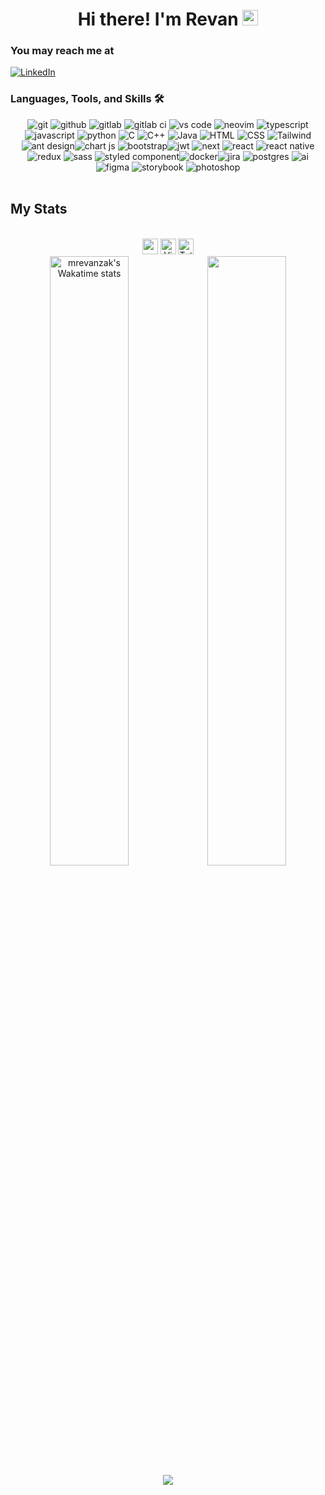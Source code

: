 <div align="center">
  <h1>Hi there! I'm Revan <img src="https://media.giphy.com/media/hvRJCLFzcasrR4ia7z/giphy.gif" width="25px"></h1>
</div>

### You may reach me at
[![LinkedIn](https://img.shields.io/badge/-LinkedIn-0077B5?style=for-the-badge&logo=linkedin)](https://www.linkedin.com/in/rev1006/)

### Languages, Tools, and Skills 🛠 ###
  <div align="center">
    <img src="https://img.shields.io/badge/Git-F05032?style=for-the-badge&logo=git&logoColor=white" alt="git" />
    <img src="https://img.shields.io/badge/GitHub-100000?style=for-the-badge&logo=github&logoColor=white" alt="github" />
  <img src="https://img.shields.io/badge/gitlab-%23181717.svg?style=for-the-badge&logo=gitlab&logoColor=white" alt="gitlab" />
  <img src="https://img.shields.io/badge/gitlab%20ci-%23181717.svg?style=for-the-badge&logo=gitlab&logoColor=white" alt="gitlab ci" />
      <img src="https://img.shields.io/badge/vs%20code-007ACC?style=for-the-badge&logo=visual%20studio%20code&logoColor=white" alt="vs code" />
  <img src="https://img.shields.io/badge/NeoVim-%2357A143.svg?&style=for-the-badge&logo=neovim&logoColor=white" alt="neovim" />
    <img src="https://img.shields.io/badge/typescript-%23007ACC.svg?style=for-the-badge&logo=typescript&logoColor=white" alt="typescript" />
    <img src="https://img.shields.io/badge/JavaScript-F7DF1E?style=for-the-badge&logo=javascript&logoColor=black" alt="javascript" />
      <img src="https://img.shields.io/badge/python-3776AB?style=for-the-badge&logo=python&logoColor=white" alt="python" />
    <img src="https://img.shields.io/badge/c-%2300599C.svg?style=for-the-badge&logo=c&logoColor=white" alt="C" />
    <img src="https://img.shields.io/badge/c++-%2300599C.svg?style=for-the-badge&logo=c%2B%2B&logoColor=white" alt="C++" />
    <img src="https://img.shields.io/badge/Java-ED8B00?style=for-the-badge&logo=java&logoColor=white" alt="Java"/>
    <img src="https://img.shields.io/badge/HTML5-E34F26?style=for-the-badge&logo=html5&logoColor=white" alt="HTML" />
    <img src="https://img.shields.io/badge/CSS-239120?&style=for-the-badge&logo=css3&logoColor=white" alt ="CSS" />
      <img src="https://img.shields.io/badge/tailwindcss-%2338B2AC.svg?style=for-the-badge&logo=tailwind-css&logoColor=white" alt="Tailwind" />
<img src="https://img.shields.io/badge/-AntDesign-%230170FE?style=for-the-badge&logo=ant-design&logoColor=white" alt="ant design" /><img src="https://img.shields.io/badge/chart.js-F5788D.svg?style=for-the-badge&logo=chart.js&logoColor=white" alt="chart js" />
  <img src="https://img.shields.io/badge/bootstrap-%23563D7C.svg?style=for-the-badge&logo=bootstrap&logoColor=white" alt="bootstrap" /><img src="https://img.shields.io/badge/JWT-black?style=for-the-badge&logo=JSON%20web%20tokens" alt="jwt" />
  <img src="https://img.shields.io/badge/Next-black?style=for-the-badge&logo=next.js&logoColor=white" alt="next" />
      <img src="https://img.shields.io/badge/React-61DAFB?style=for-the-badge&logo=react&logoColor=black" alt="react" /> 
  <img src="https://img.shields.io/badge/react_native-%2320232a.svg?style=for-the-badge&logo=react&logoColor=%2361DAFB" alt="react native" />
  <img src="https://img.shields.io/badge/redux-%23593d88.svg?style=for-the-badge&logo=redux&logoColor=white" alt="redux" />
  <img src="https://img.shields.io/badge/SASS-hotpink.svg?style=for-the-badge&logo=SASS&logoColor=white" alt="sass" />
  <img src="https://img.shields.io/badge/styled--components-DB7093?style=for-the-badge&logo=styled-components&logoColor=white" alt="styled component" /
       ><img src="https://img.shields.io/badge/docker-%230db7ed.svg?style=for-the-badge&logo=docker&logoColor=white" alt="docker" /
             ><img src="https://img.shields.io/badge/jira-%230A0FFF.svg?style=for-the-badge&logo=jira&logoColor=white" alt="jira" />
  <img src="https://img.shields.io/badge/postgres-%23316192.svg?style=for-the-badge&logo=postgresql&logoColor=white" alt="postgres" />
  <img src="https://img.shields.io/badge/adobe%20illustrator-%23FF9A00.svg?style=for-the-badge&logo=adobe%20illustrator&logoColor=white" alt="ai" />
  <img src="https://img.shields.io/badge/figma-%23F24E1E.svg?style=for-the-badge&logo=figma&logoColor=white" alt="figma" />
  <img src="https://img.shields.io/badge/-Storybook-FF4785?style=for-the-badge&logo=storybook&logoColor=white" alt="storybook" />
    <img src="https://img.shields.io/badge/adobe%20photoshop-31A8FF?style=for-the-badge&logo=adobe%20photoshop&logoColor=white" alt="photoshop" />
  </div><br>

## My Stats
<br>
<div align="center">
<img src="https://wakatime.com/badge/user/544317a4-d0db-4f4a-8383-97af1aa51ca1.svg" height="25" /></img>
<img src="https://komarev.com/ghpvc/?username=mrevanzak&color=blue" height="25" alt="Views on Github" />
<a href="https://wakatime.com/@00f001b2-d60a-4fc5-b7e1-4f45d89420c2"><img src="https://wakatime.com/badge/user/00f001b2-d60a-4fc5-b7e1-4f45d89420c2.svg" alt="Total time coded since Jan 25 2023" height="25"/></a>
</div>

<div justify-content="center" align="center">
 <a href="https://github.com/mrevanzak/mrevanzak"><img align="center" width="50%" display="flex" src="https://github-readme-stats.vercel.app/api/wakatime?username=mrevanzak&show_icons=true&theme=dracula&layout=compact&hide_border=true&hide=Other,Others,Text,JSON,lir&custom_title=Wakatime%20Total%20Stats%20Since%20May%202022" alt="mrevanzak's Wakatime stats" /></a><a href="https://github.com/mrevanzak/mrevanzak"><img align="center" width="50%" src="https://github-readme-stats.vercel.app/api?username=mrevanzak&theme=dracula&hide_border=true&count_private=true&hide=issues&show_icons=true" /></a>
  <a href="https://github.com/mrevanzak/mrevanzak"><img align="center" display="flex" src="https://github-readme-stats.vercel.app/api/top-langs/?username=mrevanzak&layout=compact&langs_count=10&theme=dracula)" /></a>
 </div>
